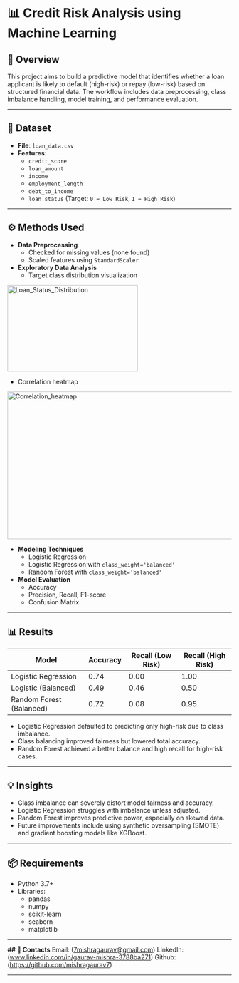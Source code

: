 # 📊 Credit Risk Analysis using Machine Learning

## 📄 Overview
This project aims to build a predictive model that identifies whether a loan applicant is likely to default (high-risk) or repay (low-risk) based on structured financial data. The workflow includes data preprocessing, class imbalance handling, model training, and performance evaluation.

---

## 📁 Dataset
- **File**: `loan_data.csv`
- **Features**:
  - `credit_score`
  - `loan_amount`
  - `income`
  - `employment_length`
  - `debt_to_income`
  - `loan_status` (Target: `0 = Low Risk`, `1 = High Risk`)

---

## ⚙️ Methods Used
- **Data Preprocessing**
  - Checked for missing values (none found)
  - Scaled features using `StandardScaler`
- **Exploratory Data Analysis**
  - Target class distribution visualization
<img width="293" height="194" alt="Loan_Status_Distribution" src="https://github.com/user-attachments/assets/3b68d004-8fc2-4402-b587-c046ead2514c" />

  - Correlation heatmap
<img width="523" height="331" alt="Correlation_heatmap" src="https://github.com/user-attachments/assets/d5d43683-3cb4-4e4d-ab8d-dcc20ad08192" />

- **Modeling Techniques**
  - Logistic Regression
  - Logistic Regression with `class_weight='balanced'`
  - Random Forest with `class_weight='balanced'`
- **Model Evaluation**
  - Accuracy
  - Precision, Recall, F1-score
  - Confusion Matrix

---

## 📊 Results

| Model                     | Accuracy | Recall (Low Risk) | Recall (High Risk) |
|--------------------------|----------|-------------------|--------------------|
| Logistic Regression       | 0.74     | 0.00              | 1.00               |
| Logistic (Balanced)       | 0.49     | 0.46              | 0.50               |
| Random Forest (Balanced)  | 0.72     | 0.08              | 0.95               |

- Logistic Regression defaulted to predicting only high-risk due to class imbalance.
- Class balancing improved fairness but lowered total accuracy.
- Random Forest achieved a better balance and high recall for high-risk cases.

---

## 💡 Insights
- Class imbalance can severely distort model fairness and accuracy.
- Logistic Regression struggles with imbalance unless adjusted.
- Random Forest improves predictive power, especially on skewed data.
- Future improvements include using synthetic oversampling (SMOTE) and gradient boosting models like XGBoost.

---

## 📦 Requirements
- Python 3.7+
- Libraries:
  - pandas
  - numpy
  - scikit-learn
  - seaborn
  - matplotlib

----

**## 👤 Contacts**
Email: (7mishragaurav@gmail.com)
LinkedIn: (www.linkedin.com/in/gaurav-mishra-3788ba271)
Github: (https://github.com/mishragaurav7)

----
